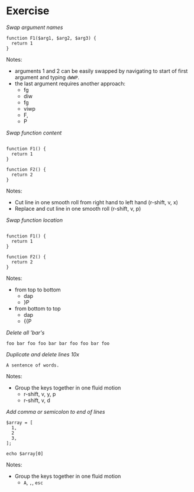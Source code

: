 # Exercise

_Swap argument names_

```
function F1($arg1, $arg2, $arg3) {
  return 1
}
```

Notes:

- arguments 1 and 2 can be easily swapped by navigating to start of first argument and typing `dWWP`.
- the last argument requires another approach:
  - fg
  - diw
  - fg
  - viwp
  - F,
  - P

_Swap function content_

```

function F1() {
  return 1
}

function F2() {
  return 2
}

```

Notes:

- Cut line in one smooth roll from right hand to left hand (r-shift, v, x)
- Replace and cut line in one smooth roll (r-shift, v, p)

_Swap function location_

```

function F1() {
  return 1
}

function F2() {
  return 2
}

```

Notes:

- from top to bottom
  - dap
  - }P
- from bottom to top
  - dap
  - {{P

_Delete all 'bar's_

```
foo bar foo foo bar bar foo foo bar foo
```

_Duplicate and delete lines 10x_

```
A sentence of words.
```

Notes:

- Group the keys together in one fluid motion
  - r-shift, v, y, p
  - r-shift, v, d

_Add comma or semicolon to end of lines_

```
$array = [
  1,
  2
  3,
];

echo $array[0]
```

Notes:

- Group the keys together in one fluid motion
  - `A`, `,`, `esc`
